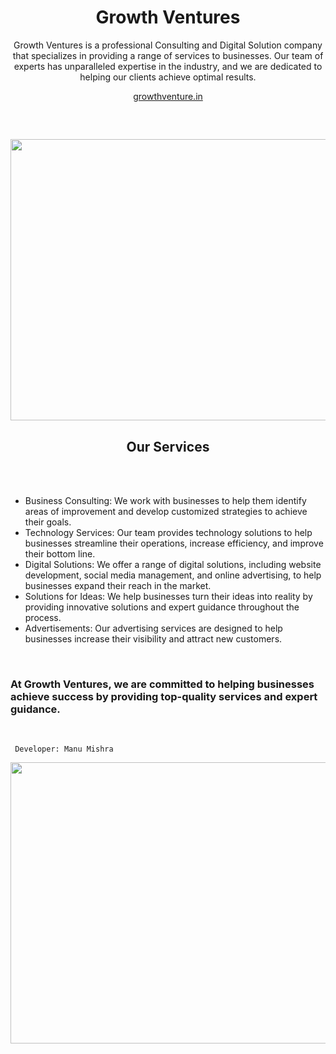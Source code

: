 <div align="center">
  <h1>Growth Ventures</h1>
  <p>Growth Ventures is a professional Consulting and Digital Solution company that specializes in providing a range of services to businesses. Our team of experts has unparalleled expertise in the industry, and we are dedicated to helping our clients achieve optimal results.</p>

  <a href="https://growthventure.in/">growthventure.in</a>

  <br>
  <div align="left" >
    <h2> <img src = "https://github.com/manumishra12/Rolex-Website/blob/main/Rolex%20Watch%20.gif" width = 800px height=450px> </h2>
  </div>
  
  <h2>Our Services</h2>
  <br>
  <br>

  <div align="left">
    <ul>
      <li>Business Consulting: We work with businesses to help them identify areas of improvement and develop customized strategies to achieve their goals.</li>
      <li>Technology Services: Our team provides technology solutions to help businesses streamline their operations, increase efficiency, and improve their bottom line.</li>
      <li>Digital Solutions: We offer a range of digital solutions, including website development, social media management, and online advertising, to help businesses expand their reach in the market.</li>
      <li>Solutions for Ideas: We help businesses turn their ideas into reality by providing innovative solutions and expert guidance throughout the process.</li>
      <li>Advertisements: Our advertising services are designed to help businesses increase their visibility and attract new customers.</li>
    </ul>
  </div>
  <br>
  
  <h3 align="left">At Growth Ventures, we are committed to helping businesses achieve success by providing top-quality services and expert guidance.</h3>
</div>

 <br>                     

``` Developer: Manu Mishra```

<div float="right" width="400">
  <img align="left" height="450" width="800" src="Thumbnail.png">
</div>

<br>
